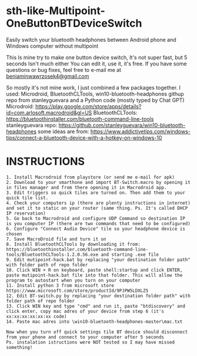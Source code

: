 # sth-like-Multipoint-OneButtonBTDeviceSwitch
Easily switch your bluetooth headphones between Android phone and Windows computer without multipoint

This Is mine try to make one button device switch, It's not super fast, but 5 seconds Isn't  much either
You can edit it, use it, it's free. If you have some questions or bug fixes, feel free to e-mail me at beniaminwawrzosek4@gmail.com

So mostly it's not mine work, I just combined a few packages together.
I used: Microdroid, BluetoothCLTools, win10-bluetooth-headphones githup repo from stanleyguevara and a Python code (mostly typed by Chat GPT)
	Microdroid: https://play.google.com/store/apps/details?id=com.arlosoft.macrodroid&gl=US
  BluetoothCLTools: https://bluetoothinstaller.com/bluetooth-command-line-tools
  stanleyguevara repo: https://github.com/stanleyguevara/win10-bluetooth-headphones
  some ideas are from: https://www.addictivetips.com/windows-tips/connect-a-bluetooth-device-with-a-hotkey-on-windows-10
  
# INSTRUCTIONS
	
	1. Install Macrodroid from playstore (or send me e-mail for apk)
	2. Download to your smarthone and import BT-Switch.macro by opening it in files manager and from there opening it in Macrodroid app.
	3. Edit triggers so quick tiles are turned on. Then add them to your quick tile list.
	4. Check your computers ip (there are plenty instructions in internet) and set it to static on your router (same thing. Ps. It's called DHCP IP reservation)
	5. Go back to Macrodroid and configure UDP Command so destination IP is you computer IP (there are two commands that need to be configured)
	6. Configure "Connect Audio Device" tile so your headphone device is chosen
	7. Save MacroDroid file and turn it on
	8. Install BluetoothCLTools by downloading it from: https://bluetoothinstaller.com/bluetooth-command-line-tools/BluetoothCLTools-1.2.0.56.exe and starting .exe file
	9. Edit mutipoint-hack.bat by replacing "your destination folder path" with folder path of repo folder
	10. Click WIN + R on keyboard, paste shell:startup and click ENTER, paste mutipoint-hack.bat file into that folder. This will allow the program to autostart when you turn on your computer
	11. Install python 3 from microsoft store https://www.microsoft.com/store/productId/9PJPW5LDXLZ5
	12. Edit BT-switch.py by replacing "your destination folder path" with folder path of repo folder
	13. Click WIN key and type "cmd" and run it, paste "btdiscovery" and click enter, copy mac adres of your device from step 6 (it's xx:xx:xx:xx:xx:xx code)
	14. Paste mac adres into \win10-bluetooth-headphones-master\mac.txt
	
	Now when you turn off quick settings tile BT device should disconnect from your phone and connect to your computer after 5 seconds
	Ps. instalation istructions were NOT tested so I may have missed something!
